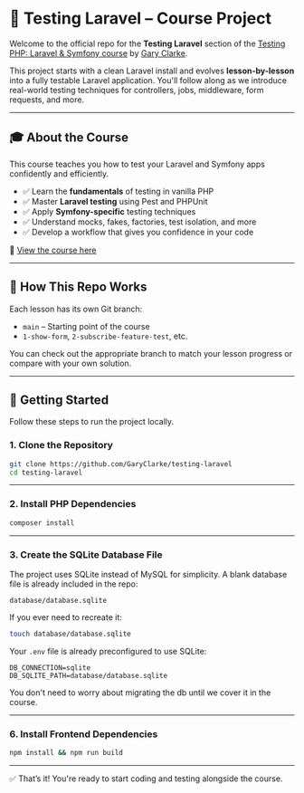 # 🧪 Testing Laravel – Course Project

Welcome to the official repo for the **Testing Laravel** section of the [Testing PHP: Laravel & Symfony course](https://www.garyclarke.tech/p/testing-php-laravel-symfony) by [Gary Clarke](https://www.garyclarke.tech).

This project starts with a clean Laravel install and evolves **lesson-by-lesson** into a fully testable Laravel application. You'll follow along as we introduce real-world testing techniques for controllers, jobs, middleware, form requests, and more.

---

## 🎓 About the Course

This course teaches you how to test your Laravel and Symfony apps confidently and efficiently.

- ✅ Learn the **fundamentals** of testing in vanilla PHP  
- ✅ Master **Laravel testing** using Pest and PHPUnit  
- ✅ Apply **Symfony-specific** testing techniques  
- ✅ Understand mocks, fakes, factories, test isolation, and more  
- ✅ Develop a workflow that gives you confidence in your code  

📘 [View the course here](https://www.garyclarke.tech/p/testing-php-laravel-symfony)

---

## 🧰 How This Repo Works

Each lesson has its own Git branch:

- `main` – Starting point of the course  
- `1-show-form`, `2-subscribe-feature-test`, etc.
 
You can check out the appropriate branch to match your lesson progress or compare with your own solution.

---

## 🚀 Getting Started

Follow these steps to run the project locally.

### 1. Clone the Repository

```bash
git clone https://github.com/GaryClarke/testing-laravel
cd testing-laravel
````

---

### 2. Install PHP Dependencies

```bash
composer install
```

---

### 3. Create the SQLite Database File

The project uses SQLite instead of MySQL for simplicity. A blank database file is already included in the repo:

```
database/database.sqlite
```

If you ever need to recreate it:

```bash
touch database/database.sqlite
```

Your `.env` file is already preconfigured to use SQLite:

```
DB_CONNECTION=sqlite
DB_SQLITE_PATH=database/database.sqlite
```

You don't need to worry about migrating the db until we cover it in the course.

---

### 6. Install Frontend Dependencies

```bash
npm install && npm run build
```

---

✅ That’s it! You're ready to start coding and testing alongside the course.
